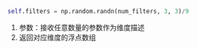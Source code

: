```python
self.filters = np.random.randn(num_filters, 3, 3)/9
```
1. 参数：接收任意数量的参数作为维度描述
2. 返回对应维度的浮点数组